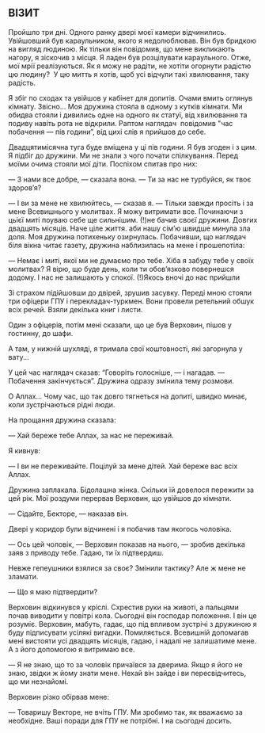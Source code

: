 ## ВІЗИТ

Пройшло три дні.
Одного ранку двері моєї камери відчинились.
Увійшовший був караульником, якого я недолюблював.
Він був бридкою на вигляд людиною.
Як тільки він повідомив, що мене викликають нагору, я зіскочив з місця.
Я ладен був розцілувати караульного.
Отже, мої мрії реалізуються.
Як я можу не радіти, не хотіти огорнути радістю цю людину? 
У цю митть я хотів, щоб усі відчули такі хвилювання, таку радість.

Я збіг по сходах та увійшов у кабінет для допитів.
Очами вмить оглянув кімнату.
Звісно...
Моя дружина стояла в одному з кутків кімнати.
Ми обидва стояли і дивились одне на одного як статуї, від хвилювання та подиву навіть рота не відкрили.
Раптом наглядач  повідомив "час побачення — пів години”, від цихі слів я прийшов до себе.

Двадцятимісячна туга буде вміщена у ці пів години.
Я був згоден і з цим.
Я підбіг до дружини.
Ми не знали з чого почати спілкування.
Перед моїми очима стояли мої діти.
Поспіхом спитав про них:

— З нами все добре, — сказала вона. — Ти за нас не турбуйся, як твоє здоров’я? 

— І ви за мене не хвилюйтесь, — сказав я. — Тільки завжди просіть і за мене Всевишнього у молитвах.
Я можу витримати все.
Починаючи з цьієї миті поуваю себе ще сильнішим.
(!)не бачив своєї дружини. Довгих двадцять місяців. Наче ціле життя. аби нашу сім’ю швидше минула зла доля.
Моя дружина потихеньку озирнулась.
Побачивши, що наглядач біля вікна читає газету, дружина наблизилась на мене і прошепотіла:

— Немає і миті, якої ми не думаємо про тебе.
Хіба я забуду тебе у своїх молитвах?
Я вірю, що буде день, коли ти обов’язково повернешся додому.
І нас не залишають у спокої.
(!)Якось вночі до нас прийшли

Зі страхом підійшовши до двірей, зрушив засувку.
Переді мною стояли три офіцери ГПУ і перекладач-туркмен.
Вони провели ретельний обшук всіх речей.
Взяли декілька книг і листи.


Один з офіцерів, потім мені сказали, що це був Верховин, пішов у гостинну, до шафи.

А там, у нижній шухляді, я тримала свої коштовності, які загорнула у вату...





У цей час наглядач сказав: “Говоріть голосніше, — і нагадав. — Побачення закінчується”.
Дружина одразу змінила тему розмови.

О Аллах...
Чому час, що так довго тягнеться на допиті, швидко минає, коли зустрічаються рідні люди.

На прощання дружина сказала:

— Хай береже тебе Аллах, за нас не переживай.

Я кивнув:

— І ви не переживайте.
Поцілуй за мене дітей.
Хай береже вас всіх Аллах.

Дружина заплакала.
Бідолашна жінка.
Скільки їй довелося пережити за цей рік.
Мої роздуми перервав Верховин, що увійшов до кімнати.

— Сідайте, Бекторе, — наказав він.

Двері у коридор були відчинені і я побачив там якогось чоловіка.

— Ось цей чоловік, — Верховин показав на нього, — зробив декілька заяв з приводу тебе.
Гадаю, ти їх підтвердиш.

Невже гепеушники взялися за своє?
Змінили тактику?
Але ж мене не зламати.

— Що я маю підтвердити?

Верховин відкинувся у кріслі.
Схрестив руки на животі, а пальцями почав виводити у повітрі кола.
Сьогодні він господар положення.
І він це розуміє.
Верховин, мабуть, гадає, що під впливом зустрічі з дружиною я буду підписувати усілякі вигадки.
Помиляється.
Всевишній допомагав мені вистояти усі двадцять місяців, гадаю, і надалі не залишатиме мене.
А з його допомогою я витримаю все.

— Я не знаю, що то за чоловік причаївся за дверима.
Якщо я його не знаю, звідки ж йому знати мене.
Нехай він зайде і ви пересвідчитесь, що ми незнайомі.

Верховин різко обірвав мене:

— Товаришу Векторе, не вчіть ГПУ.
Ми зробимо так, як вважаємо за необхідне.
Ваші поради для ГПУ не потрібні.
І на сьогодні досить.
